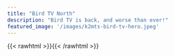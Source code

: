 ```yaml
---
title: "Bird TV North"
description: "Bird TV is back, and worse than ever!"
featured_image: '/images/k2mts-bird-tv-hero.jpeg'
---
```


{{< rawhtml >}}<script type="text/javascript">window.timelapseview_options=window.timelapseview_options || {};window.timelapseview_options["IsY8p"] = {"e":"zJnBBz","t":"7"};</script><script src="https://webcam.io/s/widget-v1_03.load.js?i=IsY8p" async></script>{{< /rawhtml >}}

